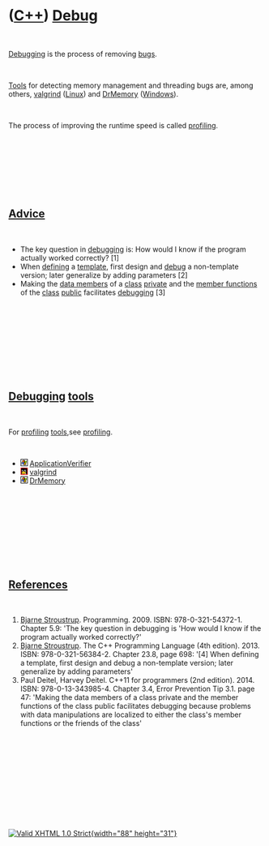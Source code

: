 



 

 

 

 

 

([C++](Cpp.htm)) [Debug](CppDebug.htm)
======================================

 

[Debugging](CppDebug.htm) is the process of removing [bugs](CppBug.htm).

 

[Tools](Tools.htm) for detecting memory management and threading bugs
are, among others, [valgrind](CppValgrind.htm) ([Linux](CppLinux.htm))
and [DrMemory](CppDrMemory.htm) ([Windows](CppWindows.htm)).

 

The process of improving the runtime speed is called
[profiling](CppProfiler.htm).

 

 

 

 

[Advice](CppAdvice.htm)
-----------------------

 

-   The key question in [debugging](CppDebug.htm) is: How would I know
    if the program actually worked correctly? \[1\]
-   When [defining](CppDefinition.htm) a [template](CppTemplate.htm),
    first design and [debug](CppDebug.htm) a non-template version; later
    generalize by adding parameters \[2\]
-   Making the [data members](CppDataMember.htm) of a
    [class](CppClass.htm) [private](CppPrivate.htm) and the [member
    functions](CppMemberFunction.htm) of the [class](CppClass.htm)
    [public](CppPublic.htm) facilitates [debugging](CppDebug.htm) \[3\]

 

 

 

 

 

[Debugging](CppDebug.htm) [tools](Tools.htm)
--------------------------------------------

 

For [profiling](CppProfiler.htm) [tools](Tools.htm),see
[profiling](CppProfiler.htm).

 

-   ![Windows](PicWindows.png)
    [ApplicationVerifier](ToolApplicationVerifier.htm)
-   ![Linux](PicLinux.png) [valgrind](CppValgrind.htm)
-   ![Windows](PicWindows.png) [DrMemory](ToolDrMemory.htm)

 

 

 

 

 

[References](CppReferences.htm)
-------------------------------

 

1.  [Bjarne Stroustrup](CppBjarneStroustrup.htm). Programming. 2009.
    ISBN: 978-0-321-54372-1. Chapter 5.9: 'The key question in debugging
    is 'How would I know if the program actually worked correctly?'
2.  [Bjarne Stroustrup](CppBjarneStroustrup.htm). The C++ Programming
    Language (4th edition). 2013. ISBN: 978-0-321-56384-2. Chapter 23.8,
    page 698: '\[4\] When defining a template, first design and debug a
    non-template version; later generalize by adding parameters'
3.  Paul Deitel, Harvey Deitel. C++11 for programmers (2nd edition).
    2014. ISBN: 978-0-13-343985-4. Chapter 3.4, Error Prevention
    Tip 3.1. page 47: 'Making the data members of a class private and
    the member functions of the class public facilitates debugging
    because problems with data manipulations are localized to either the
    class's member functions or the friends of the class'

 

 

 

 

 





 

[![Valid XHTML 1.0 Strict](valid-xhtml10.png){width="88"
height="31"}](http://validator.w3.org/check?uri=referer)
